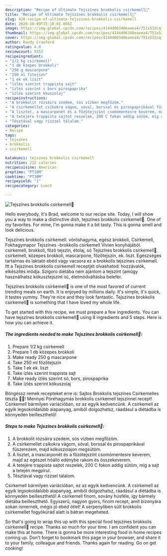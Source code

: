 ```yaml
---
description: "Recipe of Ultimate Tejszínes brokkolis csirkemell🥦"
title: "Recipe of Ultimate Tejszínes brokkolis csirkemell🥦"
slug: 420-recipe-of-ultimate-tejszines-brokkolis-csirkemell
date: 2020-10-09T15:18:01.056Z
image: https://img-global.cpcdn.com/recipes/4144d06340eaeea4/751x532cq70/tejszines-brokkolis-csirkemell🥦-recept-foto.jpg
thumbnail: https://img-global.cpcdn.com/recipes/4144d06340eaeea4/751x532cq70/tejszines-brokkolis-csirkemell🥦-recept-foto.jpg
cover: https://img-global.cpcdn.com/recipes/4144d06340eaeea4/751x532cq70/tejszines-brokkolis-csirkemell🥦-recept-foto.jpg
author: Randy Crawford
ratingvalue: 4.6
reviewcount: 9353
recipeingredient:
- "1/2 kg csirkemell"
- "1 db kzepes brokkoli"
- "250 g mascarpone"
- "250 ml fztejszn"
- "1 ek ek liszt"
- "ízlés szerint trappista sajt"
- "ízlés szerint s bors pirospaprika"
- "ízlés szerint kkuszolaj"
recipeinstructions:
- "A brokkolit rózsáira szedem, sós vízben megfőzöm."
- "A csirkemellet csíkokra vágom, sóval, borssal és pirospaprikával fűszerezem, majd kókuszolajon megsütöm."
- "A lisztet, a mascarponét és a főzótejszínt csomómentesre keverem, majd az egészet hőálló edénybe rakom és összekeverem."
- "A tetejére trappista sajtot reszelek, 200 C fokon addig sütöm, míg a sajt a tetején megpirul."
- "Tésztával vagy rizzsel tálalom."
categories:
- Recipe
tags:
- tejsznes
- brokkolis
- csirkemell

katakunci: tejsznes brokkolis csirkemell 
nutrition: 222 calories
recipecuisine: American
preptime: "PT18M"
cooktime: "PT30M"
recipeyield: "1"
recipecategory: Lunch

---
```



![Tejszínes brokkolis csirkemell🥦](https://img-global.cpcdn.com/recipes/4144d06340eaeea4/751x532cq70/tejszines-brokkolis-csirkemell🥦-recept-foto.jpg)

Hello everybody, it's Brad, welcome to our recipe site. Today, I will show you a way to make a distinctive dish, tejszínes brokkolis csirkemell🥦. One of my favorites. For mine, I'm gonna make it a bit tasty. This is gonna smell and look delicious.

Tejszínes brokkolis csirkemell. vöröshagyma, egész brokkoli, Csirkemell, Fokhagymapor Tejszínes -brokkolis csirkemell Vivien konyhájából. csirkemell, brokkoli, fözö tejszín, étolaj, só Tejszínes brokkolis csirkemell🥦. csirkemell, közepes brokkoli, mascarpone, főzőtejszín, ek. liszt. Egészséges tartalmas és laktató ebéd vagy vacsora ez a brokkolis tejszínes csirkemell. Itt a Tejszínes brokkolis csirkemell receptjét olvashatod: hozzávalók, elkészítés módja. Szigorú diétába nem ajánlom a tejszínt (amúgy használhatsz kókusztejszint is), életmódváltásba belefér.

Tejszínes brokkolis csirkemell🥦 is one of the most favored of current trending meals on earth. It is enjoyed by millions daily. It's simple, it's quick, it tastes yummy. They're nice and they look fantastic. Tejszínes brokkolis csirkemell🥦 is something that I have loved my whole life.


To get started with this recipe, we must prepare a few ingredients. You can have tejszínes brokkolis csirkemell🥦 using 8 ingredients and 5 steps. Here is how you can achieve it.

<!--inarticleads1-->

##### The ingredients needed to make Tejszínes brokkolis csirkemell🥦:

1. Prepare 1/2 kg csirkemell
1. Prepare 1 db közepes brokkoli
1. Make ready 250 g mascarpone
1. Take 250 ml főzőtejszín
1. Take 1 ek ek. liszt
1. Take ízlés szerint trappista sajt
1. Make ready ízlés szerint só, bors, pirospaprika
1. Take ízlés szerint kókuszolaj


Böngéssz remek recepteket erre is: Sajtos Brokkolis tejszínes Csirkemelles tészta 🥦🥦! Mennyei Póréhagymás brokkolis csirkemell tejszínnel recept! Csirkemell bármilyen variációban, ez az egyik kedvencünk. A csirkemell az egyik legsokoldalúbb alapanyag, amiből dolgozhatsz, ráadásul a diétádba is könnyedén beilleszthető! 

<!--inarticleads2-->

##### Steps to make Tejszínes brokkolis csirkemell🥦:

1. A brokkolit rózsáira szedem, sós vízben megfőzöm.
1. A csirkemellet csíkokra vágom, sóval, borssal és pirospaprikával fűszerezem, majd kókuszolajon megsütöm.
1. A lisztet, a mascarponét és a főzótejszínt csomómentesre keverem, majd az egészet hőálló edénybe rakom és összekeverem.
1. A tetejére trappista sajtot reszelek, 200 C fokon addig sütöm, míg a sajt a tetején megpirul.
1. Tésztával vagy rizzsel tálalom.


Csirkemell bármilyen variációban, ez az egyik kedvencünk. A csirkemell az egyik legsokoldalúbb alapanyag, amiből dolgozhatsz, ráadásul a diétádba is könnyedén beilleszthető! A csirkemell finom, sovány húsféle, így bármely diétába beilleszthető. Egyszerű, nagyon gyors, finom recept, amit bizonyára sokan ismernek, mégis jó ebéd ötlet! A serpenyőben sült brokkolis csirkemellet fogyókúrád alatt is bátran megeheted. 

So that's going to wrap this up with this special food tejszínes brokkolis csirkemell🥦 recipe. Thanks so much for your time. I am confident you can make this at home. There is gonna be more interesting food in home recipes coming up. Don't forget to bookmark this page in your browser, and share it to your family, colleague and friends. Thanks again for reading. Go on get cooking!
